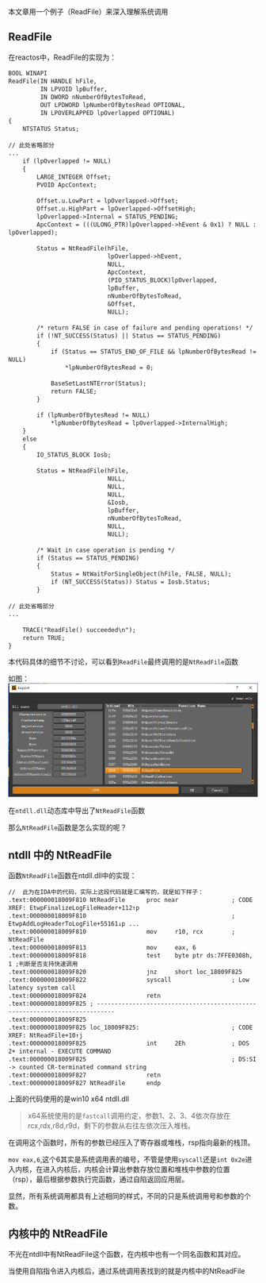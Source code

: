 本文章用一个例子（ReadFile）来深入理解系统调用


## ReadFile

在reactos中，ReadFile的实现为：

```
BOOL WINAPI
ReadFile(IN HANDLE hFile,
         IN LPVOID lpBuffer,
         IN DWORD nNumberOfBytesToRead,
         OUT LPDWORD lpNumberOfBytesRead OPTIONAL,
         IN LPOVERLAPPED lpOverlapped OPTIONAL)
{
    NTSTATUS Status;

// 此处省略部分
...
    if (lpOverlapped != NULL)
    {
        LARGE_INTEGER Offset;
        PVOID ApcContext;

        Offset.u.LowPart = lpOverlapped->Offset;
        Offset.u.HighPart = lpOverlapped->OffsetHigh;
        lpOverlapped->Internal = STATUS_PENDING;
        ApcContext = (((ULONG_PTR)lpOverlapped->hEvent & 0x1) ? NULL : lpOverlapped);

        Status = NtReadFile(hFile,
                            lpOverlapped->hEvent,
                            NULL,
                            ApcContext,
                            (PIO_STATUS_BLOCK)lpOverlapped,
                            lpBuffer,
                            nNumberOfBytesToRead,
                            &Offset,
                            NULL);

        /* return FALSE in case of failure and pending operations! */
        if (!NT_SUCCESS(Status) || Status == STATUS_PENDING)
        {
            if (Status == STATUS_END_OF_FILE && lpNumberOfBytesRead != NULL)
                *lpNumberOfBytesRead = 0;

            BaseSetLastNTError(Status);
            return FALSE;
        }

        if (lpNumberOfBytesRead != NULL)
            *lpNumberOfBytesRead = lpOverlapped->InternalHigh;
    }
    else
    {
        IO_STATUS_BLOCK Iosb;

        Status = NtReadFile(hFile,
                            NULL,
                            NULL,
                            NULL,
                            &Iosb,
                            lpBuffer,
                            nNumberOfBytesToRead,
                            NULL,
                            NULL);

        /* Wait in case operation is pending */
        if (Status == STATUS_PENDING)
        {
            Status = NtWaitForSingleObject(hFile, FALSE, NULL);
            if (NT_SUCCESS(Status)) Status = Iosb.Status;
        }
        
// 此处省略部分
...

    TRACE("ReadFile() succeeded\n");
    return TRUE;
}
```


本代码具体的细节不讨论，可以看到`ReadFile`最终调用的是`NtReadFile`函数

如图：
![ntreadfile](./images/1573556002(1).png)

在`ntdll.dll`动态库中导出了`NtReadFile`函数

那么`NtReadFile`函数是怎么实现的呢？


## ntdll 中的 NtReadFile

函数`NtReadFile`函数在ntdll.dll中的实现：

```
//  此为在IDA中的代码，实际上这段代码就是汇编写的，就是如下样子：
.text:000000018009F810 NtReadFile      proc near               ; CODE XREF: EtwpFinalizeLogFileHeader+112↑p
.text:000000018009F810                                         ; EtwpAddLogHeaderToLogFile+55161↓p ...
.text:000000018009F810                 mov     r10, rcx        ; NtReadFile
.text:000000018009F813                 mov     eax, 6
.text:000000018009F818                 test    byte ptr ds:7FFE0308h, 1 ;判断是否支持快速调用
.text:000000018009F820                 jnz     short loc_18009F825
.text:000000018009F822                 syscall                 ; Low latency system call
.text:000000018009F824                 retn
.text:000000018009F825 ; ---------------------------------------------------------------------------
.text:000000018009F825
.text:000000018009F825 loc_18009F825:                          ; CODE XREF: NtReadFile+10↑j
.text:000000018009F825                 int     2Eh             ; DOS 2+ internal - EXECUTE COMMAND
.text:000000018009F825                                         ; DS:SI -> counted CR-terminated command string
.text:000000018009F827                 retn
.text:000000018009F827 NtReadFile      endp
```

上面的代码使用的是win10 x64 ntdll.dll

> x64系统使用的是`fastcall`调用约定，参数1、2、3、4依次存放在rcx,rdx,r8d,r9d，剩下的参数从右往左依次压入堆栈。


在调用这个函数时，所有的参数已经压入了寄存器或堆栈，rsp指向最新的栈顶。

`mov eax,6`,这个6其实是系统调用表的编号，不管是使用`syscall`还是`int 0x2e`进入内核，在进入内核后，内核会计算出参数存放位置和堆栈中参数的位置（rsp），最后根据参数执行完函数，通过自陷返回应用层。

显然，所有系统调用都具有上述相同的样式，不同的只是系统调用号和参数的个数。

## 内核中的 NtReadFile

不光在ntdll中有NtReadFile这个函数，在内核中也有一个同名函数和其对应。

当使用自陷指令进入内核后，通过系统调用表找到的就是内核中的NtReadFile